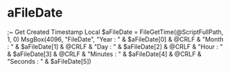 # aFileDate
;~ Get Created Timestamp Local $aFileDate = FileGetTime(@ScriptFullPath, 1, 0) MsgBox(4096, "FileDate", "Year : " &amp; $aFileDate[0] &amp; @CRLF &amp; "Month : " &amp; $aFileDate[1] &amp; @CRLF &amp; "Day : "  &amp; $aFileDate[2] &amp; @CRLF &amp; "Hour : " &amp; $aFileDate[3] &amp; @CRLF &amp; "Minutes : " &amp; $aFileDate[4] &amp; @CRLF &amp; "Seconds : " &amp; $aFileDate[5])
